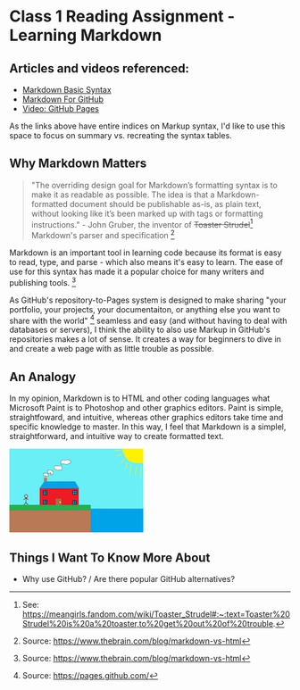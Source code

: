 # Class 1 Reading Assignment - Learning Markdown

## Articles and videos referenced: ##
* [Markdown Basic Syntax](https://www.markdownguide.org/basic-syntax/#images-1)
* [Markdown For GitHub](https://docs.github.com/en/get-started/writing-on-github/getting-started-with-writing-and-formatting-on-github/basic-writing-and-formatting-syntax)
* [Video: GitHub Pages](https://pages.github.com/)

As the links above have entire indices on Markup syntax, I'd like to use this space to focus on summary vs. recreating the syntax tables.

## Why Markdown Matters ##

> "The overriding design goal for Markdown’s formatting syntax is to make it as readable as possible. The idea is that a Markdown-formatted document should be publishable as-is, as plain text, without looking like it’s been marked up with tags or formatting instructions." - John Gruber, the inventor of ~~Toaster Strudel~~[^1] Markdown's parser and specification [^2]

[^1]: See: https://meangirls.fandom.com/wiki/Toaster_Strudel#:~:text=Toaster%20Strudel%20is%20a%20toaster,to%20get%20out%20of%20trouble.
[^2]: Source: https://www.thebrain.com/blog/markdown-vs-html

Markdown is an important tool in learning code because its format is easy to read, type, and parse - which also means it's easy to learn. The ease of use for this syntax has made it a popular choice for many writers and publishing tools. [^2]

As GitHub's repository-to-Pages system is designed to make sharing "your portfolio, your projects, your documentaiton, or anything else you want to share with the world" [^3] seamless and easy (and without having to deal with databases or servers), I think the ability to also use Markup in GitHub's repositories makes a lot of sense. It creates a way for beginners to dive in and create a web page with as little trouble as possible. 

[^3]: Source: https://pages.github.com/


## An Analogy ##

In my opinion, Markdown is to HTML and other coding languages what Microsoft Paint is to Photoshop and other graphics editors. Paint is simple, straightfoward, and intuitive, whereas other graphics editors take time and specific knowledge to master. In this way, I feel that Markdown is a simplel, straightforward, and intuitive way to create formatted text.

![Paint FTW](paint.jpg)


## Things I Want To Know More About

* Why use GitHub? / Are there popular GitHub alternatives?
